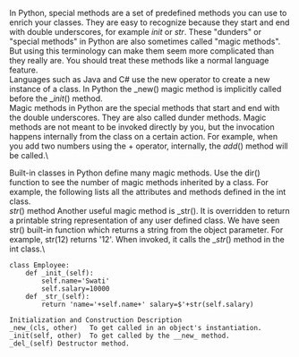 
In Python, special methods are a set of predefined methods you can use to enrich your classes. They are easy to recognize because they start and end with double underscores, for example _init_ or _str_. These "dunders" or "special methods" in Python are also sometimes called "magic methods". But using this terminology can make them seem more complicated than they really are. You should treat these methods like a normal language feature.\
Languages such as Java and C# use the new operator to create a new instance of a class. In Python the _new() magic method is implicitly called before the __init_() method.\
Magic methods in Python are the special methods that start and end with the double underscores. They are also called dunder methods. Magic methods are not meant to be invoked directly by you, but the invocation happens internally from the class on a certain action. For example, when you add two numbers using the + operator, internally, the _add_() method will be called.\

Built-in classes in Python define many magic methods. Use the dir() function to see the number of magic methods inherited by a class. For example, the following lists all the attributes and methods defined in the int class.\
_str_() method
Another useful magic method is _str(). It is overridden to return a printable string representation of any user defined class. We have seen str() built-in function which returns a string from the object parameter. For example, str(12) returns '12'. When invoked, it calls the __str_() method in the int class.\
```
class Employee:
    def _init_(self):
        self.name='Swati'
        self.salary=10000
    def _str_(self):
        return 'name='+self.name+' salary=$'+str(self.salary)
```

```
Initialization and Construction	Description
_new_(cls, other)	To get called in an object's instantiation.
_init(self, other)	To get called by the __new_ method.
_del_(self)	Destructor method.
```
